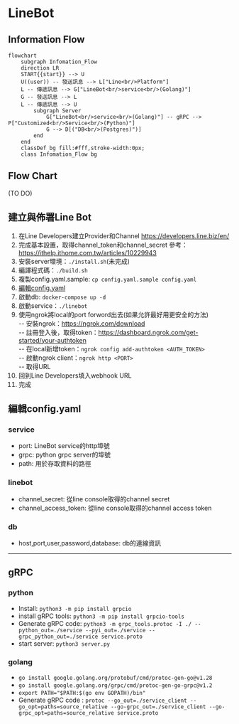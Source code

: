 # LineBot

## Information Flow
```mermaid
flowchart 
    subgraph Infomation_Flow
    direction LR
    START{{start}} --> U
    U((user)) -- 發送訊息 --> L["Line<br/>Platform"]
    L -- 傳遞訊息 --> G["LineBot<br/>service<br/>(Golang)"]
    G -- 發送訊息 --> L
    L -- 傳遞訊息 --> U
        subgraph Server
            G["LineBot<br/>service<br/>(Golang)"] -- gRPC --> P["Customized<br/>Service<br/>(Python)"]
            G --> D[("DB<br/>(Postgres)")] 
        end
    end
    classDef bg fill:#fff,stroke-width:0px;
    class Infomation_Flow bg

```

## Flow Chart
(TO DO)

## 建立與佈署Line Bot
1. 在Line Developers建立Provider和Channel
https://developers.line.biz/en/
2. 完成基本設置，取得channel_token和channel_secret
參考：https://ithelp.ithome.com.tw/articles/10229943
3. 安裝server環境：`./install.sh`(未完成)  
4. 編譯程式碼：`./build.sh`  
5. 複製config.yaml.sample: `cp config.yaml.sample config.yaml`
6. [編輯config.yaml](#編輯configyaml)
7. 啟動db: `docker-compose up -d`
8. 啟動service：`./linebot`
9. 使用ngrok將local的port forword出去(如果允許最好用更安全的方法)  
-- 安裝ngrok：https://ngrok.com/download  
-- 註冊登入後，取得token：https://dashboard.ngrok.com/get-started/your-authtoken  
-- 在local新增token：`ngrok config add-authtoken <AUTH_TOKEN>`  
-- 啟動ngrok client：`ngrok http <PORT>`  
-- 取得URL  
10. 回到Line Developers填入webhook URL
11. 完成


## 編輯config.yaml
### service
- port: LineBot service的http埠號  
- grpc: python grpc server的埠號  
- path: 用於存取資料的路徑  

### linebot
- channel_secret: 從line console取得的channel secret  
- channel_access_token: 從line console取得的channel access token  

### db
- host,port,user,password,database: db的連線資訊  

---

## gRPC
### python
- Install: `python3 -m pip install grpcio`
- install gRPC tools: `python3 -m pip install grpcio-tools`
- Generate gRPC code: `python3 -m grpc_tools.protoc -I ./ --python_out=./service --pyi_out=./service --grpc_python_out=./service service.proto`
- start server: `python3 server.py`


### golang
- `go install google.golang.org/protobuf/cmd/protoc-gen-go@v1.28`
- `go install google.golang.org/grpc/cmd/protoc-gen-go-grpc@v1.2`
- `export PATH="$PATH:$(go env GOPATH)/bin"`
- Generate gRPC code : `protoc --go_out=./service_client --go_opt=paths=source_relative --go-grpc_out=./service_client --go-grpc_opt=paths=source_relative service.proto`
